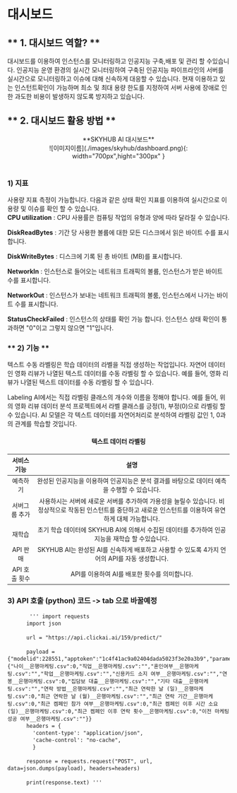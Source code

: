 # **대시보드**


## ** 1. 대시보드 역할?  **

대시보드를 이용하여 인스턴스를 모니터링하고 인공지능 구축,배포 및 관리 할 수있습니다. 인공지능 운영 환경의 실시간 모니터링하여 구축된 인공지능 파이프라인의 서버를 실시간으로 모니터링하고 이슈에 대해 신속하게 대응할 수 있습니다. 현재 이용하고 있는 인스턴트확인이 가능하며  최소 및 최대 용량 한도를 지정하여 서버 사용에 장애로 인한 과도한 비용이 발생하지 않도록 방지하고 있습니다. 

## ** 2. 대시보드 활용 방법  **
<center>
    **SKYHUB AI 대시보드**<br>
![이미지이름](./images/skyhub/dashboard.png){: width="700px",hight="300px" }  
</center>
<br>

### **1) 지표**

사용량 지표 측정이 가능합니다. 다음과 같은 상태 확인 지표를 이용하여 실시간으로 이용량 및 이슈를 확인 할 수 있습니다. <br>
**CPU utilization** 
  : CPU 사용률은 컴퓨팅 작업의 유형과 양에 따라 달라질 수 있습니다.
  
**DiskReadBytes** 
  : 기간 당 사용한 볼륨에 대한 모든 디스크에서 읽은 바이트 수를 표시합니다. 

**DiskWriteBytes**
  : 디스크에 기록 된 총 바이트 (MB)를 표시합니다.

**NetworkIn** 
  : 인스턴스로 들어오는 네트워크 트래픽의 볼륨, 인스턴스가 받은 바이트 수를 표시합니다. 

**NetworkOut**
  : 인스턴스가 보내는 네트워크 트래픽의 볼룸, 인스턴스에서 나가는 바이트 수를 표시합니다. 

**StatusCheckFailed** 
  : 인스턴스의 상태를 확인 가능 합니다. 인스턴스 상태 확인이 통과하면 "0"이고 그렇지 않으면 "1"입니다.

### ** 2) 기능   **

텍스트 수동 라벨링은 학습 데이터의 라벨을 직접 생성하는 작업입니다.  자연어 데이터인 영화 리뷰가 나열된 텍스트 데이터를 수동 라벨링 할 수 있습니다. 예를 들어, 영화 리뷰가 나열된 텍스트 데이터를 수동 라벨링 할 수 있습니다. 

Labeling AI에서는 직접 라벨링 클래스의 개수와 이름을 정해야 합니다. 예를 들어, 위의 영화 리뷰 데이터 분석 프로젝트에서 라벨 클래스를 긍정(1), 부정(0)으로 라벨링 할 수 있습니다. AI 모델은 각 텍스트 데이터를 자연어처리로 분석하여 라벨링 값인 1, 0과의 관계를 학습할 것입니다.

#### **<p style="text-align: center;"> 텍스트 데이터 라벨링 </p>**
|  서비스 기능  | 설명  | 
|:----------:|:-------------------:|
|  예측하기  |완성된 인공지능을 이용하여 인공지능은 분석 결과를 바탕으로 데이터 예측을 수행할 수 있습니다.  |  
|  서버그룹 추가   |사용하시는 서버에 새로운 서버를 추가하여 가용성을 늘릴수 있습니다. 비정상적으로 작동된 인스턴트를 중단하고 새로운 인스턴트를 이용하여 유연하게 대체 가능합니다.   |  
|  재학습     |    초기 학습 데이터에 SKYHUB AI에 의해서 수집된 데이터를 추가하여 인공지능을 재학습 할 수있습니다.  |
|  API 판매    |SKYHUB AI는 완성된 AI를 신속하게 배포하고 사용할 수 있도록 4가지 언어의 API를 자동 생성합니다. |
|  API 호출 횟수  |  API를 이용하여 AI를 배포한 횟수를 의미합니다. |


### **3) API 호출 (python) 코드**  -> tab 으로 바꿀예정

           ''' import requests
          import json

          url = "https://api.clickai.ai/159/predict/"

          payload = {"modelid":228551,"apptoken":"1c4f41ac9a02404dada5023f3e20a3b9","parameter": {"나이__은행마케팅.csv":0,"직업__은행마케팅.csv":"","혼인여부__은행마케팅.csv":"","학업__은행마케팅.csv":"","신용카드 소지 여부__은행마케팅.csv":"","연봉__은행마케팅.csv":0,"집담보 대출__은행마케팅.csv":"","기타 대출__은행마케팅.csv":"","연락 방법__은행마케팅.csv":"","최근 연락한 날 (일)__은행마케팅.csv":0,"최근 연락한 날 (월)__은행마케팅.csv":"","최근 연락 기간__은행마케팅.csv":0,"최근 켐페인 참가 여부__은행마케팅.csv":0,"최근 켐페인 이후 시간 소요 (일)__은행마케팅.csv":0,"최근 켐페인 이후 연락 횟수__은행마케팅.csv":0,"이전 마케팅 성공 여부__은행마케팅.csv":""}}
          headers = {
            'content-type': "application/json",
            'cache-control': "no-cache",
            }

          response = requests.request("POST", url, data=json.dumps(payload), headers=headers)

          print(response.text) ''' 

<br>
<br>
<br>

